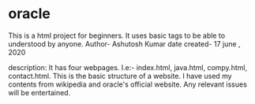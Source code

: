 # oracle
This is a html project for beginners.
It uses basic tags to be able to understood by anyone.
Author- Ashutosh Kumar
date created- 17 june , 2020

description:
It has four webpages.
I.e:- index.html, java.html, compy.html, contact.html.
This is the basic structure of a website.
I have used my contents from wikipedia and oracle's official website.
Any relevant issues will be entertained.
